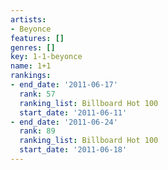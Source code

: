 ```yaml
---
artists:
- Beyonce
features: []
genres: []
key: 1-1-beyonce
name: 1+1
rankings:
- end_date: '2011-06-17'
  rank: 57
  ranking_list: Billboard Hot 100
  start_date: '2011-06-11'
- end_date: '2011-06-24'
  rank: 89
  ranking_list: Billboard Hot 100
  start_date: '2011-06-18'
---
```


